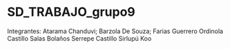 # SD_TRABAJO_grupo9
Integrantes: 
Atarama Chanduvi; 
Barzola De Souza; 
Farias Guerrero
Ordinola Castillo
Salas Bolaños
Serrepe Castillo
Sirlupú Koo
